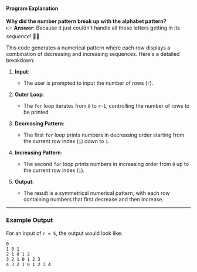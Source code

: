 #### Program Explanation

**Why did the number pattern break up with the alphabet pattern?**  
👉 **Answer**: Because it just couldn't handle all those letters getting in its _sequence_! 🤣📝

This code generates a numerical pattern where each row displays a combination of decreasing and increasing sequences. Here's a detailed breakdown:

1. **Input**:

   - The user is prompted to input the number of rows (`r`).

2. **Outer Loop**:

   - The `for` loop iterates from `0` to `r-1`, controlling the number of rows to be printed.

3. **Decreasing Pattern**:

   - The first `for` loop prints numbers in decreasing order starting from the current row index (`i`) down to `1`.

4. **Increasing Pattern**:

   - The second `for` loop prints numbers in increasing order from `0` up to the current row index (`i`).

5. **Output**:
   - The result is a symmetrical numerical pattern, with each row containing numbers that first decrease and then increase.

---

### Example Output

For an input of `r = 5`, the output would look like:

```
0
1 0 1
2 1 0 1 2
3 2 1 0 1 2 3
4 3 2 1 0 1 2 3 4
```
